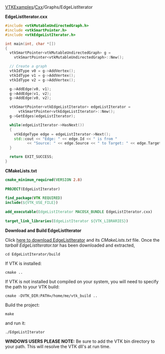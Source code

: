 [VTKExamples](Home)/[Cxx](Cxx)/Graphs/EdgeListIterator

**EdgeListIterator.cxx**
```c++
#include <vtkMutableUndirectedGraph.h>
#include <vtkSmartPointer.h>
#include <vtkEdgeListIterator.h>

int main(int, char *[])
{
  vtkSmartPointer<vtkMutableUndirectedGraph> g =
    vtkSmartPointer<vtkMutableUndirectedGraph>::New();

  // Create a graph
  vtkIdType v0 = g->AddVertex();
  vtkIdType v1 = g->AddVertex();
  vtkIdType v2 = g->AddVertex();

  g->AddEdge(v0, v1);
  g->AddEdge(v1, v2);
  g->AddEdge(v0, v2);

  vtkSmartPointer<vtkEdgeListIterator> edgeListIterator =
      vtkSmartPointer<vtkEdgeListIterator>::New();
  g->GetEdges(edgeListIterator);

  while(edgeListIterator->HasNext())
  {
    vtkEdgeType edge = edgeListIterator->Next();
    std::cout << "Edge: " << edge.Id << " is from "
	      << "Source: " << edge.Source << " to Target: " << edge.Target << std::endl;
  }

  return EXIT_SUCCESS;
}
```
**CMakeLists.txt**
```cmake
cmake_minimum_required(VERSION 2.8)
 
PROJECT(EdgeListIterator)
 
find_package(VTK REQUIRED)
include(${VTK_USE_FILE})
 
add_executable(EdgeListIterator MACOSX_BUNDLE EdgeListIterator.cxx)
 
target_link_libraries(EdgeListIterator ${VTK_LIBRARIES})
```

**Download and Build EdgeListIterator**

Click [here to download EdgeListIterator](https://github.com/lorensen/VTKWikiExamplesTarballs/raw/master/EdgeListIterator.tar) and its *CMakeLists.txt* file.
Once the *tarball EdgeListIterator.tar* has been downloaded and extracted,
```
cd EdgeListIterator/build 
```
If VTK is installed:
```
cmake ..
```
If VTK is not installed but compiled on your system, you will need to specify the path to your VTK build:
```
cmake -DVTK_DIR:PATH=/home/me/vtk_build ..
```
Build the project:
```
make
```
and run it:
```
./EdgeListIterator
```
**WINDOWS USERS PLEASE NOTE:** Be sure to add the VTK bin directory to your path. This will resolve the VTK dll's at run time.

